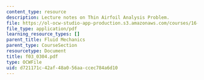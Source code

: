 ```yaml
---
content_type: resource
description: Lecture notes on Thin Airfoil Analysis Problem.
file: https://ol-ocw-studio-app-production.s3.amazonaws.com/courses/16-01-unified-engineering-i-ii-iii-iv-fall-2005-spring-2006/d721171c42af48a056aaccec784a6d10_f03_0304.pdf
file_type: application/pdf
learning_resource_types: []
parent_title: Fluid Mechanics
parent_type: CourseSection
resourcetype: Document
title: f03_0304.pdf
type: OCWFile
uid: d721171c-42af-48a0-56aa-ccec784a6d10
---
```

